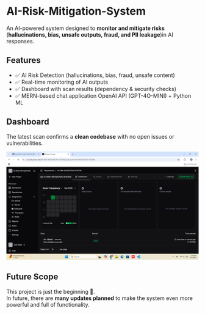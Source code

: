 # AI-Risk-Mitigation-System

An AI-powered system designed to **monitor and mitigate risks** (**hallucinations, bias, unsafe outputs, fraud, and PII leakage**)in AI responses.   

## Features
- ✅ AI Risk Detection (hallucinations, bias, fraud, unsafe content)  
- ✅ Real-time monitoring of AI outputs  
- ✅ Dashboard with scan results (dependency & security checks)  
- ✅ MERN-based chat application  OpenAI API  (GPT-4O-MINI) + Python ML  

## Dashboard
The latest scan confirms a **clean codebase** with no open issues or vulnerabilities.  

![Dashboard Screenshot](https://github.com/jiya2401/AI-RISK-MITIGATION-SYSTEM/blob/main/Screenshot%202025-09-01%20175822.png?raw=true)


## Future Scope
This project is just the beginning 🚀.  
In future, there are **many updates planned** to make the system even more powerful and full of functionality.

